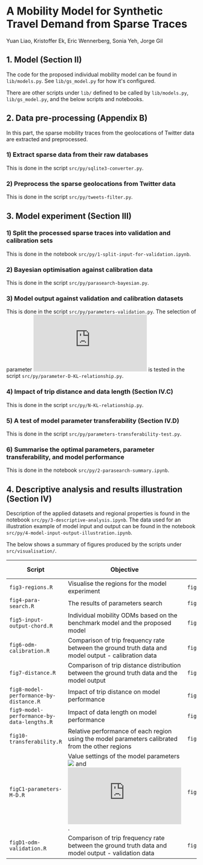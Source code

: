 # A Mobility Model for Synthetic Travel Demand from Sparse Traces
Yuan Liao, Kristoffer Ek, Eric Wennerberg, Sonia Yeh, Jorge Gil

## 1. Model (Section II)
The code for the proposed individual mobility model can be found in `lib/models.py`.
See `lib/gs_model.py` for how it's configured.

There are other scripts under `lib/` defined to be called by `lib/models.py`, `lib/gs_model.py`,
and the below scripts and notebooks.

## 2. Data pre-processing (Appendix B)
In this part, the sparse mobility traces from the geolocations of Twitter data are extracted and preprocessed.

### 1) Extract sparse data from their raw databases
This is done in the script `src/py/sqlite3-converter.py`.

### 2) Preprocess the sparse geolocations from Twitter data
This is done in the script `src/py/tweets-filter.py`.

## 3. Model experiment (Section III)

### 1) Split the processed sparse traces into validation and calibration sets
This is done in the notebook `src/py/1-split-input-for-validation.ipynb`.

### 2) Bayesian optimisation against calibration data
This is done in the script `src/py/parasearch-bayesian.py`.

### 3) Model output against validation and calibration datasets
This is done in the script `src/py/parameters-validation.py`. The selection of parameter ![](https://latex.codecogs.com/svg.latex?D) 
is tested in the script `src/py/parameter-D-KL-relationship.py`.

### 4) Impact of trip distance and data length (Section IV.C)
This is done in the script `src/py/N-KL-relationship.py`.

### 5) A test of model parameter transferability (Section IV.D)
This is done in the script `src/py/parameters-transferability-test.py`.

### 6) Summarise the optimal parameters, parameter transferability, and model performance
This is done in the notebook `src/py/2-parasearch-summary.ipynb`.


## 4. Descriptive analysis and results illustration (Section IV)
Description of the applied datasets and regional properties is 
found in the notebook `src/py/3-descriptive-analysis.ipynb`. The data used for 
an illustration example of model input and output
can be found in the notebook `src/py/4-model-input-output-illustration.ipynb`.

The below shows a summary of figures produced by the scripts under `src/visualisation/`.

| Script                                     | Objective                                                                                                                                 | Output                             | No. in the manuscript |
|--------------------------------------------|-------------------------------------------------------------------------------------------------------------------------------------------|------------------------------------|-----------------------|
| `fig3-regions.R`                           | Visualise the regions for the model experiment                                                                                            | `figures/gt-zones.png`             | 3                     |
| `fig4-para-search.R`                       | The results of parameters search                                                                                                          | `figures/para-search.png`          | 4                     |
| `fig5-input-output-chord.R`                | Individual mobility ODMs based on the benchmark model and the proposed model                                                              | `figures/chord_input_output.png`   | 5                     |
| `fig6-odm-calibration.R`                   | Comparison of trip frequency rate between the ground truth data and model output - calibration data                                       | `figures/od_pairs_calibration.png` | 6                     |
| `fig7-distance.R`                          | Comparison of trip distance distribution between the ground truth data and the model output                                               | `figures/distance.png`             | 7                     |
| `fig8-model-performance-by-distance.R`     | Impact of trip distance on model performance                                                                                              | `figures/model_perf_distance.png`  | 8                     |
| `fig9-model-performance-by-data-lengths.R` | Impact of data length on model performance                                                                                                | `figures/data_length_impact.png`   | 9                     |
| `fig10-transferability.R`                  | Relative performance of each region using the model parameters calibrated from the other regions                                          | `figures/transferability.png`      | 10                    |
| `figC1-parameters-M-D.R`                    | Value settings of the model parameters ![](https://latex.codecogs.com/svg.latex?M_{day}) and ![](https://latex.codecogs.com/svg.latex?D). | `figures/M_day_D.png`              | C.1                   |
| `figD1-odm-validation.R`                 | Comparison of trip frequency rate between the ground truth data and model output - validation data                                        | `figures/od_pairs_validation.png`  | D.1                   |
